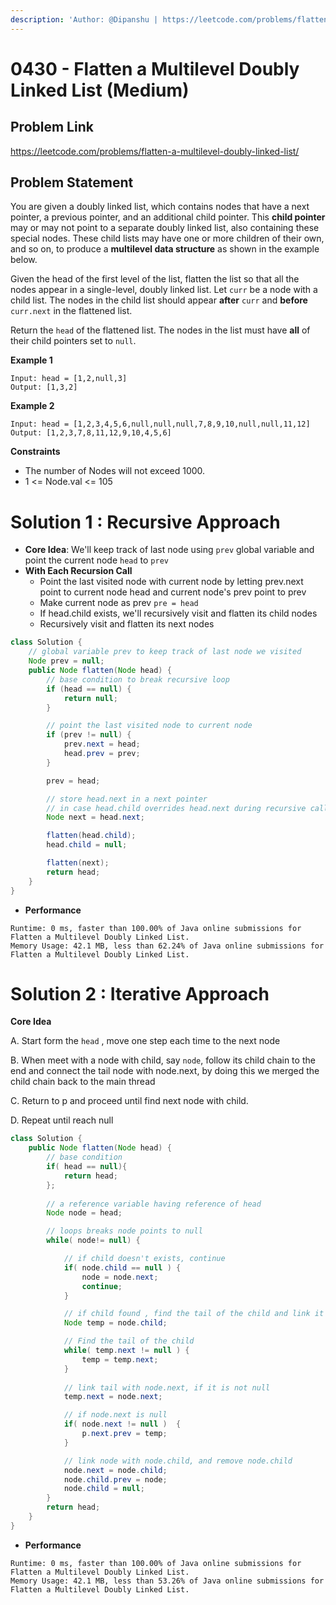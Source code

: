```yaml
---
description: 'Author: @Dipanshu | https://leetcode.com/problems/flatten-a-multilevel-doubly-linked-list/'
---
```


# 0430 - Flatten a Multilevel Doubly Linked List (Medium)

## Problem Link

https://leetcode.com/problems/flatten-a-multilevel-doubly-linked-list/

## Problem Statement

You are given a doubly linked list, which contains nodes that have a next pointer, a previous pointer, and an additional child pointer. This **child pointer** may or may not point to a separate doubly linked list, also containing these special nodes. These child lists may have one or more children of their own, and so on, to produce a **multilevel data structure** as shown in the example below.

Given the head of the first level of the list, flatten the list so that all the nodes appear in a single-level, doubly linked list. Let `curr` be a node with a child list. The nodes in the child list should appear **after** `curr` and **before** `curr.next` in the flattened list.

Return the `head` of the flattened list. The nodes in the list must have **all** of their child pointers set to `null`.

**Example 1**
```
Input: head = [1,2,null,3]
Output: [1,3,2]
```

**Example 2**
```
Input: head = [1,2,3,4,5,6,null,null,null,7,8,9,10,null,null,11,12]
Output: [1,2,3,7,8,11,12,9,10,4,5,6]
```

**Constraints**
* The number of Nodes will not exceed 1000.
* 1 <= Node.val <= 105

# Solution 1 : Recursive Approach
* **Core Idea**: We'll keep track of last node using `prev` global variable and point the current node `head` to `prev`
* **With Each Recursion Call**
  - Point the last visited node with current node by letting prev.next point to current node head and current node's prev point to prev
  - Make current node as prev `pre = head`
  - If head.child exists, we'll recursively visit and flatten its child nodes
  - Recursively visit and flatten its next nodes
```java
class Solution {
    // global variable prev to keep track of last node we visited
    Node prev = null;
    public Node flatten(Node head) {
        // base condition to break recursive loop
        if (head == null) {
            return null; 
        }

        // point the last visited node to current node
        if (prev != null) {
            prev.next = head; 
            head.prev = prev;
        }

        prev = head; 

        // store head.next in a next pointer 
        // in case head.child overrides head.next during recursive call
        Node next = head.next; 

        flatten(head.child);
        head.child = null;

        flatten(next);        
        return head; 
    }
}
```
* **Performance**
```
Runtime: 0 ms, faster than 100.00% of Java online submissions for Flatten a Multilevel Doubly Linked List.
Memory Usage: 42.1 MB, less than 62.24% of Java online submissions for Flatten a Multilevel Doubly Linked List.
```

# Solution 2 : Iterative Approach
**Core Idea**

A. Start form the `head` , move one step each time to the next node

B. When meet with a node with child, say `node`, follow its child chain to the end and connect the tail node with node.next, by doing this we merged the child chain back to the main thread

C. Return to p and proceed until find next node with child.

D. Repeat until reach null
```java
class Solution {
    public Node flatten(Node head) {
        // base condition
        if( head == null){
            return head;
        };
	
        // a reference variable having reference of head
        Node node = head; 

        // loops breaks node points to null
        while( node!= null) {

            // if child doesn't exists, continue
            if( node.child == null ) {
                node = node.next;
                continue;
            }

            // if child found , find the tail of the child and link it to node.next */
            Node temp = node.child;

            // Find the tail of the child
            while( temp.next != null ) {
                temp = temp.next;
            }
                
            // link tail with node.next, if it is not null
            temp.next = node.next;  

            // if node.next is null
            if( node.next != null )  {
                p.next.prev = temp;
            }

            // link node with node.child, and remove node.child
            node.next = node.child; 
            node.child.prev = node;
            node.child = null;
        }
        return head;
    }
}
```
* **Performance**
```
Runtime: 0 ms, faster than 100.00% of Java online submissions for Flatten a Multilevel Doubly Linked List.
Memory Usage: 42.1 MB, less than 53.26% of Java online submissions for Flatten a Multilevel Doubly Linked List.
```
